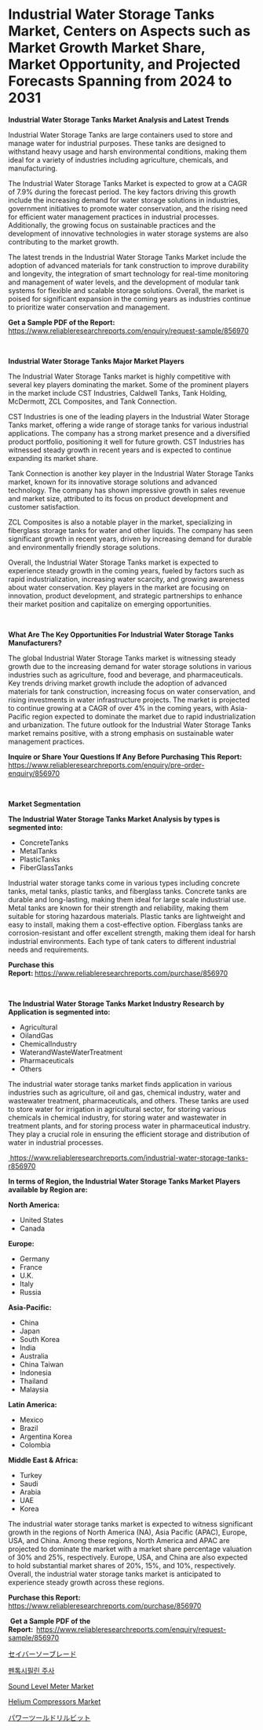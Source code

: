 <p><h1>Industrial Water Storage Tanks Market, Centers on Aspects such as Market Growth Market Share, Market Opportunity, and Projected Forecasts Spanning from 2024 to 2031</h1></p><p><strong>Industrial Water Storage Tanks Market Analysis and Latest Trends</strong></p>
<p><p>Industrial Water Storage Tanks are large containers used to store and manage water for industrial purposes. These tanks are designed to withstand heavy usage and harsh environmental conditions, making them ideal for a variety of industries including agriculture, chemicals, and manufacturing.</p><p>The Industrial Water Storage Tanks Market is expected to grow at a CAGR of 7.9% during the forecast period. The key factors driving this growth include the increasing demand for water storage solutions in industries, government initiatives to promote water conservation, and the rising need for efficient water management practices in industrial processes. Additionally, the growing focus on sustainable practices and the development of innovative technologies in water storage systems are also contributing to the market growth.</p><p>The latest trends in the Industrial Water Storage Tanks Market include the adoption of advanced materials for tank construction to improve durability and longevity, the integration of smart technology for real-time monitoring and management of water levels, and the development of modular tank systems for flexible and scalable storage solutions. Overall, the market is poised for significant expansion in the coming years as industries continue to prioritize water conservation and management.</p></p>
<p><strong>Get a Sample PDF of the Report:&nbsp;</strong> <a href="https://www.reliableresearchreports.com/enquiry/request-sample/856970">https://www.reliableresearchreports.com/enquiry/request-sample/856970</a></p>
<p>&nbsp;</p>
<p><strong>Industrial Water Storage Tanks Major Market Players</strong></p>
<p><p>The Industrial Water Storage Tanks market is highly competitive with several key players dominating the market. Some of the prominent players in the market include CST Industries, Caldwell Tanks, Tank Holding, McDermott, ZCL Composites, and Tank Connection.</p><p>CST Industries is one of the leading players in the Industrial Water Storage Tanks market, offering a wide range of storage tanks for various industrial applications. The company has a strong market presence and a diversified product portfolio, positioning it well for future growth. CST Industries has witnessed steady growth in recent years and is expected to continue expanding its market share.</p><p>Tank Connection is another key player in the Industrial Water Storage Tanks market, known for its innovative storage solutions and advanced technology. The company has shown impressive growth in sales revenue and market size, attributed to its focus on product development and customer satisfaction.</p><p>ZCL Composites is also a notable player in the market, specializing in fiberglass storage tanks for water and other liquids. The company has seen significant growth in recent years, driven by increasing demand for durable and environmentally friendly storage solutions.</p><p>Overall, the Industrial Water Storage Tanks market is expected to experience steady growth in the coming years, fueled by factors such as rapid industrialization, increasing water scarcity, and growing awareness about water conservation. Key players in the market are focusing on innovation, product development, and strategic partnerships to enhance their market position and capitalize on emerging opportunities.</p></p>
<p>&nbsp;</p>
<p><strong>What Are The Key Opportunities For Industrial Water Storage Tanks Manufacturers?</strong></p>
<p><p>The global Industrial Water Storage Tanks market is witnessing steady growth due to the increasing demand for water storage solutions in various industries such as agriculture, food and beverage, and pharmaceuticals. Key trends driving market growth include the adoption of advanced materials for tank construction, increasing focus on water conservation, and rising investments in water infrastructure projects. The market is projected to continue growing at a CAGR of over 4% in the coming years, with Asia-Pacific region expected to dominate the market due to rapid industrialization and urbanization. The future outlook for the Industrial Water Storage Tanks market remains positive, with a strong emphasis on sustainable water management practices.</p></p>
<p><strong>Inquire or Share Your Questions If Any Before Purchasing This Report:</strong> <a href="https://www.reliableresearchreports.com/enquiry/pre-order-enquiry/856970">https://www.reliableresearchreports.com/enquiry/pre-order-enquiry/856970</a></p>
<p>&nbsp;</p>
<p><strong>Market Segmentation</strong></p>
<p><strong>The Industrial Water Storage Tanks Market Analysis by types is segmented into:</strong></p>
<p><ul><li>ConcreteTanks</li><li>MetalTanks</li><li>PlasticTanks</li><li>FiberGlassTanks</li></ul></p>
<p><p>Industrial water storage tanks come in various types including concrete tanks, metal tanks, plastic tanks, and fiberglass tanks. Concrete tanks are durable and long-lasting, making them ideal for large scale industrial use. Metal tanks are known for their strength and reliability, making them suitable for storing hazardous materials. Plastic tanks are lightweight and easy to install, making them a cost-effective option. Fiberglass tanks are corrosion-resistant and offer excellent strength, making them ideal for harsh industrial environments. Each type of tank caters to different industrial needs and requirements.</p></p>
<p><strong>Purchase this Report:&nbsp;</strong><a href="https://www.reliableresearchreports.com/purchase/856970">https://www.reliableresearchreports.com/purchase/856970</a></p>
<p>&nbsp;</p>
<p><strong>The Industrial Water Storage Tanks Market Industry Research by Application is segmented into:</strong></p>
<p><ul><li>Agricultural</li><li>OilandGas</li><li>ChemicalIndustry</li><li>WaterandWasteWaterTreatment</li><li>Pharmaceuticals</li><li>Others</li></ul></p>
<p><p>The industrial water storage tanks market finds application in various industries such as agriculture, oil and gas, chemical industry, water and wastewater treatment, pharmaceuticals, and others. These tanks are used to store water for irrigation in agricultural sector, for storing various chemicals in chemical industry, for storing water and wastewater in treatment plants, and for storing process water in pharmaceutical industry. They play a crucial role in ensuring the efficient storage and distribution of water in industrial processes.</p></p>
<p><a href="https://www.reliableresearchreports.com/industrial-water-storage-tanks-r856970">&nbsp;https://www.reliableresearchreports.com/industrial-water-storage-tanks-r856970</a></p>
<p><strong>In terms of Region, the Industrial Water Storage Tanks Market Players available by Region are:</strong></p>
<p>
    <p> <strong> North America: </strong>
        <ul>
            <li>United States</li>
            <li>Canada</li>
        </ul>
        </p> 
    <p> <strong> Europe: </strong>
        <ul>
            <li>Germany</li>
            <li>France</li>
            <li>U.K.</li>
            <li>Italy</li>
            <li>Russia</li>
        </ul>
        </p> 
    <p> <strong> Asia-Pacific: </strong>
        <ul>
            <li>China</li>
            <li>Japan</li>
            <li>South Korea</li>
            <li>India</li>
            <li>Australia</li>
            <li>China Taiwan</li>
            <li>Indonesia</li>
            <li>Thailand</li>
            <li>Malaysia</li>
        </ul>
        </p> 
    <p> <strong> Latin America: </strong>
        <ul>
            <li>Mexico</li>
            <li>Brazil</li>
            <li>Argentina Korea</li>
            <li>Colombia</li>
        </ul>
        </p> 
    <p> <strong> Middle East & Africa: </strong>
        <ul>
            <li>Turkey</li>
            <li>Saudi</li>
            <li>Arabia</li>
            <li>UAE</li>
            <li>Korea</li>
        </ul>
    </p>
    </p>
<p><p>The industrial water storage tanks market is expected to witness significant growth in the regions of North America (NA), Asia Pacific (APAC), Europe, USA, and China. Among these regions, North America and APAC are projected to dominate the market with a market share percentage valuation of 30% and 25%, respectively. Europe, USA, and China are also expected to hold substantial market shares of 20%, 15%, and 10%, respectively. Overall, the industrial water storage tanks market is anticipated to experience steady growth across these regions.</p></p>
<p><strong>Purchase this Report: </strong><a href="https://www.reliableresearchreports.com/purchase/856970">https://www.reliableresearchreports.com/purchase/856970</a></p>
<p>&nbsp;<strong>Get a Sample PDF of the Report:&nbsp;&nbsp;</strong><a href="https://www.reliableresearchreports.com/enquiry/request-sample/856970">https://www.reliableresearchreports.com/enquiry/request-sample/856970</a></p>
<p><strong></strong></p>
<p><p><a href="https://github.com/mreklxf44233/Market-Research-Report-List-1/blob/main/332485426414.md">セイバーソーブレード</a></p><p><a href="https://medium.com/@wilsoniehn789562023/%ED%8E%9C%ED%86%A1%EC%8B%9C%ED%94%BC%EB%A6%B4%EB%A6%B0-%EC%A3%BC%EC%82%AC-%EC%8B%9C%EC%9E%A5-%EC%A0%90%EC%9C%A0%EC%9C%A8-%EB%B3%80%ED%99%94-%EB%B0%8F-%EC%8B%9C%EC%9E%A5-%EC%84%B1%EC%9E%A5-%EC%B6%94%EC%84%B8-2024-2031-c99005d82939">펜톡시필린 주사</a></p><p><a href="https://github.com/dx0328/Market-Research-Report-List-2/blob/main/sound-level-meter-market.md">Sound Level Meter Market</a></p><p><a href="https://github.com/Glendatilghmankmgz0rbhwpy/Market-Research-Report-List-2/blob/main/helium-compressors-market.md">Helium Compressors Market</a></p><p><a href="https://github.com/cbigkbh02719/Market-Research-Report-List-1/blob/main/496197326415.md">パワーツールドリルビット</a></p></p>